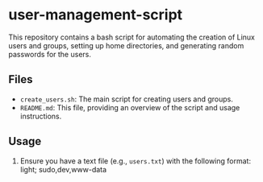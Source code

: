 # user-management-script

This repository contains a bash script for automating the creation of Linux users and groups, setting up home directories, and generating random passwords for the users.

## Files

- `create_users.sh`: The main script for creating users and groups.
- `README.md`: This file, providing an overview of the script and usage instructions.

## Usage

1. Ensure you have a text file (e.g., `users.txt`) with the following format: light; sudo,dev,www-data
